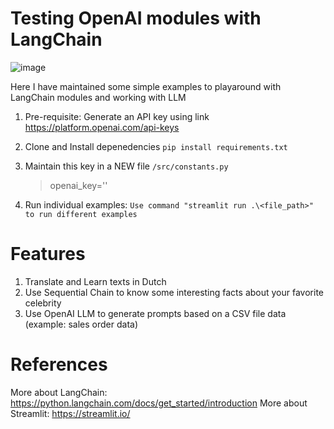 # Testing OpenAI modules with LangChain

![image](https://github.com/prabhatpathania/langchain_py/assets/5909102/d7a16cb5-b4d5-4cce-b4c2-10d99ceedf4a)

Here I have maintained some simple examples to playaround with LangChain modules and working with LLM

1. Pre-requisite: Generate an API key using link https://platform.openai.com/api-keys

2. Clone and Install depenedencies `pip install requirements.txt`

3. Maintain this key in a NEW file `/src/constants.py`
   > openai_key='<your OpenAI key>'
   
4. Run individual examples:
`Use command "streamlit run .\<file_path>" to run different examples`

# Features
1. Translate and Learn texts in Dutch
2. Use Sequential Chain to know some interesting facts about your favorite celebrity
3. Use OpenAI LLM to generate prompts based on a CSV file data (example: sales order data)


# References
More about LangChain: https://python.langchain.com/docs/get_started/introduction
More about Streamlit: https://streamlit.io/
